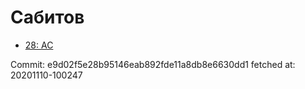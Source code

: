 # Сабитов
- [28: AC](28.md)

Commit: e9d02f5e28b95146eab892fde11a8db8e6630dd1
 fetched at: 20201110-100247
